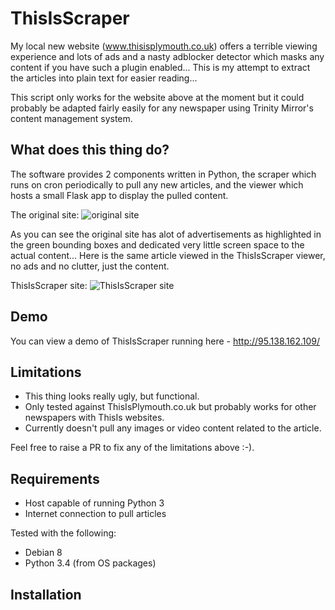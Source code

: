 # ThisIsScraper
My local new website (www.thisisplymouth.co.uk) offers a terrible viewing experience and lots of ads and a nasty adblocker detector which masks any content if you have such a plugin enabled... This is my attempt to extract the articles into plain text for easier reading... 

This script only works for the website above at the moment but it could probably be adapted fairly easily for any newspaper using Trinity Mirror's content management system.

## What does this thing do? 

The software provides 2 components written in Python, the scraper which runs on cron periodically to pull any new articles, and the viewer which hosts a small Flask app to display the pulled content.

The original site:
![original site](https://github.com/robputt796/ThisIsScraper/blob/master/docs/thisisads.jpg?raw=true)

As you can see the original site has alot of advertisements as highlighted in the green bounding boxes and dedicated very little screen space to the actual content... Here is the same article viewed in the ThisIsScraper viewer, no ads and no clutter, just the content.

ThisIsScraper site:
![ThisIsScraper site](https://github.com/robputt796/ThisIsScraper/blob/master/docs/thisisscraper.jpg?raw=true)

## Demo

You can view a demo of ThisIsScraper running here - http://95.138.162.109/

## Limitations

* This thing looks really ugly, but functional.
* Only tested against ThisIsPlymouth.co.uk but probably works for other newspapers with ThisIs websites. 
* Currently doesn't pull any images or video content related to the article.

Feel free to raise a PR to fix any of the limitations above :-).

## Requirements

* Host capable of running Python 3
* Internet connection to pull articles

Tested with the following:

* Debian 8
* Python 3.4 (from OS packages)

## Installation


